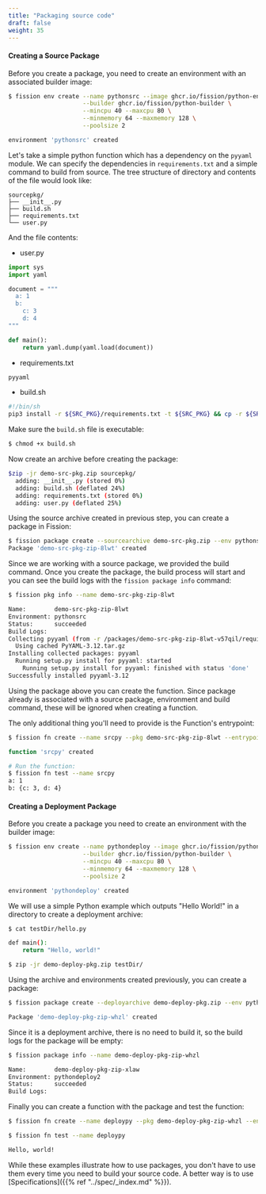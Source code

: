 ```yaml
---
title: "Packaging source code"
draft: false
weight: 35
---
```


#### Creating a Source Package

Before you create a package, you need to create an environment with an associated builder image:

```bash
$ fission env create --name pythonsrc --image ghcr.io/fission/python-env \
                     --builder ghcr.io/fission/python-builder \
                     --mincpu 40 --maxcpu 80 \
                     --minmemory 64 --maxmemory 128 \
                     --poolsize 2

environment 'pythonsrc' created
```

Let's take a simple python function which has a dependency on the `pyyaml` module.
We can specify the dependencies in `requirements.txt` and a simple command to build from source.
The tree structure of directory and contents of the file would look like:

```text
sourcepkg/
├── __init__.py
├── build.sh
├── requirements.txt
└── user.py
```

And the file contents:

* user.py

```python
import sys
import yaml

document = """
  a: 1
  b:
    c: 3
    d: 4
"""

def main():
    return yaml.dump(yaml.load(document))
```

* requirements.txt

```python
pyyaml
```

* build.sh

```bash
#!/bin/sh
pip3 install -r ${SRC_PKG}/requirements.txt -t ${SRC_PKG} && cp -r ${SRC_PKG} ${DEPLOY_PKG}
```

Make sure the `build.sh` file is executable:

```bash
$ chmod +x build.sh
```

Now create an archive before creating the package:

```bash
$zip -jr demo-src-pkg.zip sourcepkg/
  adding: __init__.py (stored 0%)
  adding: build.sh (deflated 24%)
  adding: requirements.txt (stored 0%)
  adding: user.py (deflated 25%)
```

Using the source archive created in previous step, you can create a package in Fission:

```bash
$ fission package create --sourcearchive demo-src-pkg.zip --env pythonsrc --buildcmd "./build.sh"
Package 'demo-src-pkg-zip-8lwt' created
```

Since we are working with a source package, we provided the build command.
Once you create the package, the build process will start and you can see the build logs with the `fission package info` command:

```bash
$ fission pkg info --name demo-src-pkg-zip-8lwt

Name:        demo-src-pkg-zip-8lwt
Environment: pythonsrc
Status:      succeeded
Build Logs:
Collecting pyyaml (from -r /packages/demo-src-pkg-zip-8lwt-v57qil/requirements.txt (line 1))
  Using cached PyYAML-3.12.tar.gz
Installing collected packages: pyyaml
  Running setup.py install for pyyaml: started
    Running setup.py install for pyyaml: finished with status 'done'
Successfully installed pyyaml-3.12
```

Using the package above you can create the function.
Since package already is associated with a source package, environment and build command, these will be ignored when creating a function. 

The only additional thing you'll need to provide is the Function's entrypoint:

```bash
$ fission fn create --name srcpy --pkg demo-src-pkg-zip-8lwt --entrypoint "user.main"

function 'srcpy' created

# Run the function:
$ fission fn test --name srcpy
a: 1
b: {c: 3, d: 4}
```

#### Creating a Deployment Package

Before you create a package you need to create an environment with the builder image:

```bash
$ fission env create --name pythondeploy --image ghcr.io/fission/python-env \
                     --builder ghcr.io/fission/python-builder \
                     --mincpu 40 --maxcpu 80 \
                     --minmemory 64 --maxmemory 128 \
                     --poolsize 2

environment 'pythondeploy' created
```

We will use a simple Python example which outputs "Hello World!" in a directory to create a deployment archive:

```bash
$ cat testDir/hello.py

def main():
    return "Hello, world!"

$ zip -jr demo-deploy-pkg.zip testDir/
```

Using the archive and environments created previously, you can create a package:

```bash
$ fission package create --deployarchive demo-deploy-pkg.zip --env pythondeploy

Package 'demo-deploy-pkg-zip-whzl' created
```

Since it is a deployment archive, there is no need to build it, so the build logs for the package will be empty:

```bash
$ fission package info --name demo-deploy-pkg-zip-whzl

Name:        demo-deploy-pkg-zip-xlaw
Environment: pythondeploy2
Status:      succeeded
Build Logs:
```

Finally you can create a function with the package and test the function:

```bash
$ fission fn create --name deploypy --pkg demo-deploy-pkg-zip-whzl --entrypoint "hello.main"

$ fission fn test --name deploypy

Hello, world!
```

While these examples illustrate how to use packages, you don't have to use them every time you need to build your source code.
A better way is to use [Specifications]({{% ref "../spec/_index.md" %}}).
